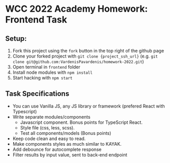 # WCC 2022 Academy Homework: Frontend Task

## Setup:

1. Fork this project using the `fork` button in the top right of the github page
2. Clone your forked project with  `git clone {project_ssh_url}` (e.g. `git clone git@github.com:VardenisPavardenis/homework-2022.git`)
3. Open terminal in `frontend` folder
4. Install node modules with `npm install`
5. Start hacking with `npm start`


## Task Specifications

- You can use Vanilla JS, any JS library or framework (prefered React with Typescript)
- Write separate modules/components
    - Javascript component. Bonus points for TypeScript React.
    - Style file (css, less, scss). 
    - Test all components/models (Bonus points)
- Keep code clean and easy to read.
- Make components styles as much similar to KAYAK.
- Add debounce for autocomplete response
- Filter results by input value, sent to back-end endpoint
